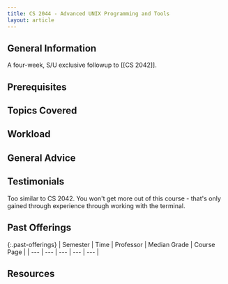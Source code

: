 ```yaml
---
title: CS 2044 - Advanced UNIX Programming and Tools
layout: article
---
```


## General Information

A four-week, S/U exclusive followup to [[CS 2042]].

## Prerequisites

## Topics Covered

## Workload

## General Advice

## Testimonials

Too similar to CS 2042. You won't get more out of this course - that's only gained through experience through working with the terminal.

## Past Offerings

{:.past-offerings}
| Semester | Time | Professor | Median Grade | Course Page |
| --- | --- | --- | --- | --- |

## Resources
